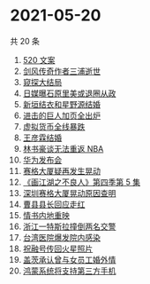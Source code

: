 # 2021-05-20

共 20 条

<!-- BEGIN -->
<!-- 最后更新时间 Thu May 20 2021 16:08:23 GMT+0800 (China Standard Time) -->

1. [520 文案](https://www.zhihu.com/search?q=520文案)
2. [剑风传奇作者三浦逝世](https://www.zhihu.com/search?q=剑风传奇)
3. [窥探大结局](https://www.zhihu.com/search?q=窥探)
4. [日媒曝石原里美或退圈从政](https://www.zhihu.com/search?q=石原里美)
5. [新垣结衣和星野源结婚](https://www.zhihu.com/search?q=新垣结衣结婚)
6. [进击的巨人加页全出炉](https://www.zhihu.com/search?q=进击的巨人)
7. [虚拟货币全线暴跌](https://www.zhihu.com/search?q=币圈崩盘)
8. [王彦霖结婚](https://www.zhihu.com/search?q=王彦霖)
9. [林书豪谈无法重返 NBA](https://www.zhihu.com/search?q=林书豪)
10. [华为发布会](https://www.zhihu.com/search?q=华为发布会)
11. [赛格大厦疑再发生晃动](https://www.zhihu.com/search?q=赛格大厦)
12. [《画江湖之不良人》第四季第 5 集](https://www.zhihu.com/search?q=画江湖之不良人第四季)
13. [深圳赛格大厦晃动原因查明](https://www.zhihu.com/search?q=赛格大厦)
14. [曹县县长回应走红](https://www.zhihu.com/search?q=曹县)
15. [情书内地重映](https://www.zhihu.com/search?q=电影情书)
16. [浙江一特斯拉撞倒两名交警](https://www.zhihu.com/search?q=特斯拉)
17. [台湾医院爆发院内感染](https://www.zhihu.com/search?q=台湾疫情)
18. [祝融号传回火星照片](https://www.zhihu.com/search?q=祝融号火星照片)
19. [盖茨承认曾与女员工婚外情](https://www.zhihu.com/search?q=比尔盖茨)
20. [鸿蒙系统将支持第三方手机](https://www.zhihu.com/search?q=鸿蒙系统)

<!-- END -->
